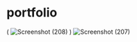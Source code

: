 # portfolio
(
![Screenshot (208)](https://user-images.githubusercontent.com/90108675/135515167-49e3e4db-fe6a-4ff5-a272-b17c32c07945.png)
)
![Screenshot (207)](https://user-images.githubusercontent.com/90108675/135515431-f7492b88-91ae-46d4-9223-0637f010a5cb.png)
